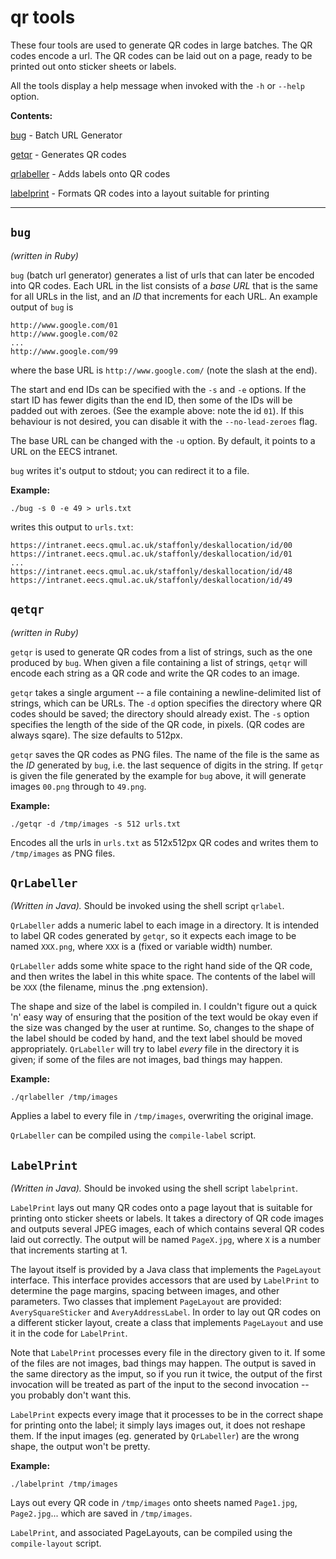 #  qr tools  ############################################################

These four tools are used to generate QR codes in large batches. The QR
codes encode a url. The QR codes can be laid out on a page, ready to be
printed out onto sticker sheets or labels.

All the tools display a help message when invoked with the `-h` or
`--help` option.

**Contents:**

[bug](https://github.com/XManticore/qr#bug "bug") - Batch URL Generator

[getqr](https://github.com/XManticore/qr#qetqr "qetqr") - Generates QR
codes

[qrlabeller](https://github.com/XManticore/qr#qrlabeller "qrlabeller") -
Adds labels onto QR codes

[labelprint](https://github.com/XManticore/qr#labelprint "labelprint") - 
Formats QR codes into a layout suitable for printing

________________________________________________________________________


## `bug` ################################################################
*(written in Ruby)*

`bug` (batch url generator) generates a list of urls that can later be
encoded into QR codes. Each URL in the list consists of a *base URL* that
is the same for all URLs in the list, and an *ID* that increments for
each URL. An example output of `bug` is

    http://www.google.com/01
    http://www.google.com/02
    ...
    http://www.google.com/99

where the base URL is `http://www.google.com/` (note the slash at the end).

The start and end IDs can be specified with the `-s` and `-e` options. If 
the start ID has fewer digits than the end ID, then some of the IDs will be
padded out with zeroes. (See the example above: note the id `01`). If this
behaviour is not desired, you can disable it with the `--no-lead-zeroes`
flag.

The base URL can be changed with the `-u` option. By default, it points
to a URL on the EECS intranet.

`bug` writes it's output to stdout; you can redirect it to a file.

**Example:**

    ./bug -s 0 -e 49 > urls.txt

writes this output to `urls.txt`:

    https://intranet.eecs.qmul.ac.uk/staffonly/deskallocation/id/00
    https://intranet.eecs.qmul.ac.uk/staffonly/deskallocation/id/01
    ...
    https://intranet.eecs.qmul.ac.uk/staffonly/deskallocation/id/48
    https://intranet.eecs.qmul.ac.uk/staffonly/deskallocation/id/49


## `qetqr` ##############################################################
*(written in Ruby)*

`getqr` is used to generate QR codes from a list of strings, such as the
one produced by `bug`. When given a file containing a list of strings,
`qetqr` will encode each string as a QR code and write the QR codes to an 
image.

`getqr` takes a single argument -- a file containing a newline-delimited
list of strings, which can be URLs. The `-d` option specifies the
directory where QR codes should be saved; the directory should already
exist. The `-s` option specifies the length of the side of the QR code, in
pixels. (QR codes are always sqare). The size defaults to 512px.

`getqr` saves the QR codes as PNG files. The name of the file is the same
as the *ID* generated by `bug`, i.e. the last sequence of digits in the
string. If `getqr` is given the file generated by the example for `bug`
above, it will generate images `00.png` through to `49.png`.

**Example:**

    ./getqr -d /tmp/images -s 512 urls.txt

Encodes all the urls in `urls.txt` as 512x512px QR codes and writes them
to `/tmp/images` as PNG files.


## `QrLabeller` #########################################################
*(Written in Java).* Should be invoked using the shell script
`qrlabel`.

`QrLabeller` adds a numeric label to each image in a directory. It is
intended to label QR codes generated by `getqr`, so it expects each image
to be named `XXX.png`, where `XXX` is a (fixed or variable width) number.

`QrLabeller` adds some white space to the right hand side of the QR code,
and then writes the label in this white space. The contents of the label
will be `XXX` (the filename, minus the .png extension).

The shape and size of the label is compiled in. I couldn't figure
out a quick 'n' easy way of ensuring that the position of the text
would be okay even if the size was changed by the user at runtime.
So, changes to the shape of the label should be coded by hand, and
the text label should be moved appropriately.
`QrLabeller` will try to
label *every* file in the directory it is given; if some of the files are
not images, bad things may happen.

**Example:**

    ./qrlabeller /tmp/images

Applies a label to every file in `/tmp/images`, overwriting the original
image.

`QrLabeller` can be compiled using the `compile-label` script.

## `LabelPrint` #########################################################
*(Written in Java).* Should be invoked using the shell script
`labelprint`.

`LabelPrint` lays out many QR codes onto a page layout that is suitable for
printing onto sticker sheets or labels. It takes a directory of QR code
images and outputs several JPEG images, each of which contains several QR
codes laid out correctly. The output will be named `PageX.jpg`, where `X`
is a number that increments starting at 1.

The layout itself is provided by a Java class that implements the
`PageLayout` interface. This interface provides accessors that are used by
`LabelPrint` to determine the page margins, spacing between images, and
other parameters. Two classes that implement `PageLayout` are provided:
`AverySquareSticker` and `AveryAddressLabel`. In order to lay out QR codes 
on a different sticker layout, create a class that implements `PageLayout`
and use it in the code for `LabelPrint`.

Note that `LabelPrint` processes every file in the directory given to it.
If some of the files are not images, bad things may happen. The output is
saved in the same directory as the imput, so if you run it twice, the
output of the first invocation will be treated as part of the input to
the second invocation -- you probably don't want this.

`LabelPrint` expects every image that it processes to be in the correct
shape for printing onto the label; it simply lays images out, it does not
reshape them. If the input images (eg. generated by `QrLabeller`) are the
wrong shape, the output won't be pretty.

**Example:**

    ./labelprint /tmp/images

Lays out every QR code in `/tmp/images` onto sheets named `Page1.jpg`,
`Page2.jpg`... which are saved in `/tmp/images`.

`LabelPrint`, and associated PageLayouts, can be compiled using the
`compile-layout` script.
